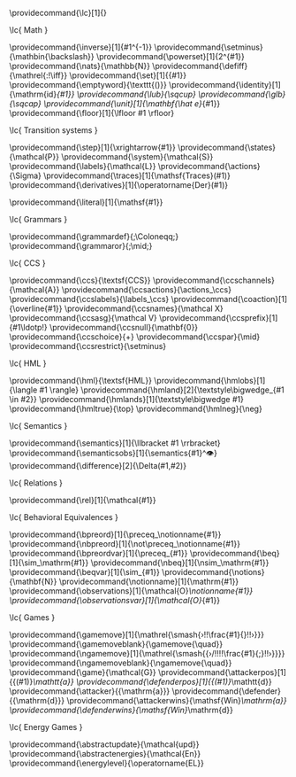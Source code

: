 
\providecommand{\lc}[1]{}


\lc{ Math }

\providecommand{\inverse}[1]{#1^{-1}}
\providecommand{\setminus}{\mathbin{\backslash}}
\providecommand{\powerset}[1]{2^{#1}}
\providecommand{\nats}{\mathbb{N}}
\providecommand{\defiff}{\mathrel{:\!\iff}}
\providecommand{\set}[1]{\{#1\}}
\providecommand{\emptyword}{\texttt{()}}
\providecommand{\identity}[1]{\mathrm{id}_{#1}}
\providecommand{\lub}{\sqcup}
\providecommand{\glb}{\sqcap}
\providecommand{\unit}[1]{\mathbf{\hat e}_{#1}}
\providecommand{\floor}[1]{\lfloor #1 \rfloor}

\lc{ Transition systems }

\providecommand{\step}[1]{\xrightarrow{#1}}
\providecommand{\states}{\mathcal{P}}
\providecommand{\system}{\mathcal{S}}
\providecommand{\labels}{\mathcal{L}}
\providecommand{\actions}{\Sigma}
\providecommand{\traces}[1]{\mathsf{Traces}(#1)}
\providecommand{\derivatives}[1]{\operatorname{Der}(#1)}

\providecommand{\literal}[1]{\mathsf{#1}}

\lc{ Grammars }

\providecommand{\grammardef}{\;\Coloneqq\;}
\providecommand{\grammaror}{\;\mid\;}

\lc{ CCS }

\providecommand{\ccs}{\textsf{CCS}}
\providecommand{\ccschannels}{\mathcal{A}}
\providecommand{\ccsactions}{\actions_\ccs}
\providecommand{\ccslabels}{\labels_\ccs}
\providecommand{\coaction}[1]{\overline{#1}}
\providecommand{\ccsnames}{\mathcal X}
\providecommand{\ccsasg}{\mathcal V}
\providecommand{\ccsprefix}[1]{#1\ldotp\!}
\providecommand{\ccsnull}{\mathbf{0}}
\providecommand{\ccschoice}{+}
\providecommand{\ccspar}{\mid}
\providecommand{\ccsrestrict}{\setminus}

\lc{ HML }

\providecommand{\hml}{\textsf{HML}}
\providecommand{\hmlobs}[1]{\langle #1 \rangle}
\providecommand{\hmland}[2]{\textstyle\bigwedge_{#1 \in #2}}
\providecommand{\hmlands}[1]{\textstyle\bigwedge #1}
\providecommand{\hmltrue}{\top}
\providecommand{\hmlneg}{\neg}

\lc{ Semantics }

\providecommand{\semantics}[1]{\llbracket #1 \rrbracket}
\providecommand{\semanticsobs}[1]{\semantics{#1}^👁}
\providecommand{\difference}[2]{\Delta(#1,#2)}

\lc{ Relations }

\providecommand{\rel}[1]{\mathcal{#1}}

\lc{ Behavioral Equivalences }

\providecommand{\bpreord}[1]{\preceq_\notionname{#1}}
\providecommand{\nbpreord}[1]{\not\preceq_\notionname{#1}}
\providecommand{\bpreordvar}[1]{\preceq_{#1}}
\providecommand{\beq}[1]{\sim_\mathrm{#1}}
\providecommand{\nbeq}[1]{\nsim_\mathrm{#1}}
\providecommand{\beqvar}[1]{\sim_{#1}}
\providecommand{\notions}{\mathbf{N}}
\providecommand{\notionname}[1]{\mathrm{#1}}
\providecommand{\observations}[1]{\mathcal{O}_\notionname{#1}}
\providecommand{\observationsvar}[1]{\mathcal{O}_{#1}}

\lc{ Games }

\providecommand{\gamemove}[1]{\mathrel{\smash{›\!\!\frac{#1}{}\!\!›}}}
\providecommand{\gamemoveblank}{\gamemove{\quad}}
\providecommand{\ngamemove}[1]{\mathrel{\smash{{›/\!\!\!\!\frac{#1}{\;}\!\!›}}}}
\providecommand{\ngamemoveblank}{\ngamemove{\quad}}
\providecommand{\game}{\mathcal{G}}
\providecommand{\attackerpos}[1]{{(#1)}_\mathtt{a}}
\providecommand{\defenderpos}[1]{{(#1)}_\mathtt{d}}
\providecommand{\attacker}{{\mathrm{a}}}
\providecommand{\defender}{{\mathrm{d}}}
\providecommand{\attackerwins}{\mathsf{Win}_\mathrm{a}}
\providecommand{\defenderwins}{\mathsf{Win}_\mathrm{d}}

\lc{ Energy Games }

\providecommand{\abstractupdate}{\mathcal{upd}}
\providecommand{\abstractenergies}{\mathcal{En}}
\providecommand{\energylevel}{\operatorname{EL}}